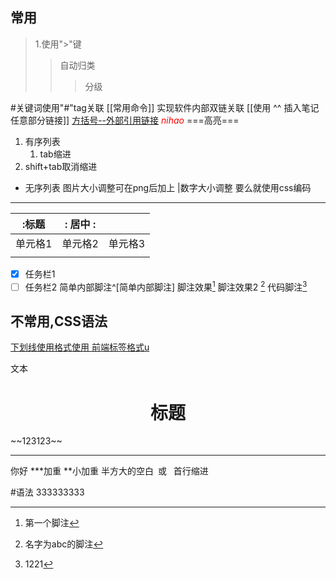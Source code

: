 ## 常用
>
>1.使用">"键
>>自动归类
>>
>>>分级

#关键词使用"#"tag关联
[[常用命令]] 实现软件内部双链关联
[[使用   ^^  插入笔记任意部分链接]]
[方括号--外部引用链接](http://www.baidu.com)
<i><font color=red >nihao</font></i>
===高亮===
1. 有序列表
	1. tab缩进
2. shift+tab取消缩进
- 无序列表
图片大小调整可在png后加上  |数字大小调整 要么就使用css编码
--- 

| :标题   | :  居中                     : |         |
| ------- | ----------------------------- | ------- |
| 单元格1 | 单元格2                       | 单元格3 |
|         |                               |         |
- [x] 任务栏1
- [ ] 任务栏2
简单内部脚注^[简单内部脚注]
脚注效果[^1]
脚注效果2 [^abc]
代码脚注[^u]

[^1]:第一个脚注
[^abc]:名字为abc的脚注
[^u]:1221






## 不常用,CSS语法
<u>下划线使用格式使用    前端标签格式u  </u>
<p>文本</p>
<center><h1>标题</h1></center>
~~123123~~
<hr width="" size=2 align="" color="red"noshade/>你好
***加重
**小加重
半方大的空白&ensp;或&#8194  首行缩进










































#语法 333333333
